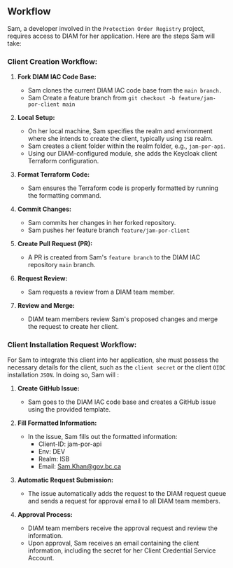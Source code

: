 ## Workflow

Sam, a developer involved in the `Protection Order Registry` project, requires access to DIAM for her application. Here are the steps Sam will take:

### Client Creation Workflow:

1. **Fork DIAM IAC Code Base:**
   - Sam clones the current DIAM IAC code base from the `main branch.`
   - Sam Create a feature branch from `git checkout -b feature/jam-por-client main`

2. **Local Setup:**
   - On her local machine, Sam specifies the realm and environment where she intends to create the client, typically using `ISB` realm.
   - Sam creates a client folder within the realm folder, e.g., `jam-por-api`.
   - Using our DIAM-configured module, she adds the Keycloak client Terraform configuration.

3. **Format Terraform Code:**
   - Sam ensures the Terraform code is properly formatted by running the formatting command.

4. **Commit Changes:**
   - Sam commits her changes in her forked repository.
   - Sam pushes her feature branch `feature/jam-por-client`

5. **Create Pull Request (PR):**
   - A PR is created from Sam's `feature branch` to the DIAM IAC repository `main` branch.

6. **Request Review:**
   - Sam requests a review from a DIAM team member.

7. **Review and Merge:**
   - DIAM team members review Sam's proposed changes and merge the request to create her client.

### Client Installation Request Workflow:

For Sam to integrate this client into her application, she must possess the necessary details for the client, such as the `client secret` or the client `OIDC` installation `JSON`. In doing so, Sam will :

1. **Create GitHub Issue:**
   - Sam goes to the DIAM IAC code base and creates a GitHub issue using the provided template.

2. **Fill Formatted Information:**
   - In the issue, Sam fills out the formatted information:
     - Client-ID: jam-por-api
     - Env: DEV
     - Realm: ISB
     - Email: Sam.Khan@gov.bc.ca

3. **Automatic Request Submission:**
   - The issue automatically adds the request to the DIAM request queue and sends a request for approval email to all DIAM team members.

4. **Approval Process:**
   - DIAM team members receive the approval request and review the information.
   - Upon approval, Sam receives an email containing the client information, including the secret for her Client Credential Service Account.
